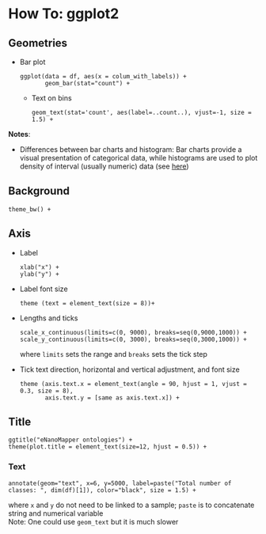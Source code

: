 # How To: ggplot2

## Geometries  

- Bar plot  
  ```
  ggplot(data = df, aes(x = colum_with_labels)) +
         geom_bar(stat="count") + 
  ```
  - Text on bins  
    ```
    geom_text(stat='count', aes(label=..count..), vjust=-1, size = 1.5) +
    ```

**Notes**:
- Differences between bar charts and histogram: Bar charts provide a visual presentation of categorical data, while histograms are used to plot density of interval (usually numeric) data (see [here](https://stackoverflow.com/questions/14138247/ggplot-geom-bar-vs-geom-histogram))


## Background  
```
theme_bw() +
```

## Axis 

- Label 
  ```
  xlab("x") +
  ylab("y") +
  ```   
- Label font size  
  ```
  theme (text = element_text(size = 8))+
  ```

- Lengths and ticks
  ```
  scale_x_continuous(limits=c(0, 9000), breaks=seq(0,9000,1000)) +
  scale_y_continuous(limits=c(0, 3000), breaks=seq(0,3000,1000)) +
  ```
  where `limits` sets the range and `breaks` sets the tick step

- Tick text direction, horizontal and vertical adjustment, and font size
  ```
  theme (axis.text.x = element_text(angle = 90, hjust = 1, vjust = 0.3, size = 8), 
         axis.text.y = [same as axis.text.x]) +  
  ```

## Title
```
ggtitle("eNanoMapper ontologies") + 
theme(plot.title = element_text(size=12, hjust = 0.5)) +
```

### Text  
```
annotate(geom="text", x=6, y=5000, label=paste("Total number of classes: ", dim(df)[1]), color="black", size = 1.5) +
```
where `x` and `y` do not need to be linked to a sample; `paste` is to concatenate string and numerical variable   
Note: One could use `geom_text` but it is much slower

